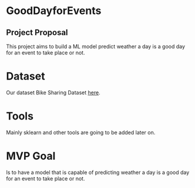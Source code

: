 # GoodDayforEvents

## Project Proposal 
This project aims to build a ML model predict weather a day is a good day for an event to take place or not. 

# Dataset 
Our dataset Bike Sharing Dataset [here](https://archive.ics.uci.edu/ml/datasets/Bike+Sharing+Dataset#).

# Tools
Mainly sklearn and other tools are going to be added later on.

# MVP Goal 
Is to have a model that is capable of predicting weather a day is a good day for an event to take place or not.  

